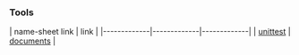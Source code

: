 ### Tools
| name-sheet link       | link       | 
|-------------|-------------|-------------|
| [unittest](./unittest/)    | [documents](https://docs.python.org/ko/3/library/unittest.html)     |
